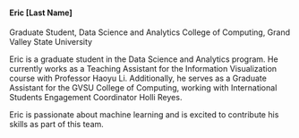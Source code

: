<h4><b>Eric [Last Name]</b></h4>  
Graduate Student, Data Science and Analytics  
College of Computing, Grand Valley State University  

Eric is a graduate student in the Data Science and Analytics program. He currently works as a Teaching Assistant for the Information Visualization course with Professor Haoyu Li. Additionally, he serves as a Graduate Assistant for the GVSU College of Computing, working with International Students Engagement Coordinator Holli Reyes.  

Eric is passionate about machine learning and is excited to contribute his skills as part of this team.  
